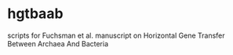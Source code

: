 # hgtbaab
scripts for Fuchsman et al. manuscript on Horizontal Gene Transfer Between Archaea And Bacteria
